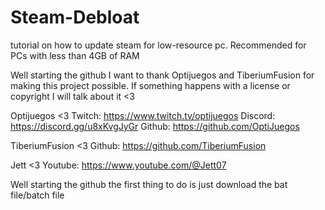 # Steam-Debloat
tutorial on how to update steam for low-resource pc. Recommended for PCs with less than 4GB of RAM

Well starting the github I want to thank Optijuegos and TiberiumFusion for making this project possible. If something happens with a license or copyright I will talk about it <3

Optijuegos <3
Twitch: https://www.twitch.tv/optijuegos
Discord: https://discord.gg/u8xKvgJyGr
Github: https://github.com/OptiJuegos

TiberiumFusion <3
Github: https://github.com/TiberiumFusion

Jett <3 
Youtube: https://www.youtube.com/@Jett07

Well starting the github the first thing to do is just download the bat file/batch file

